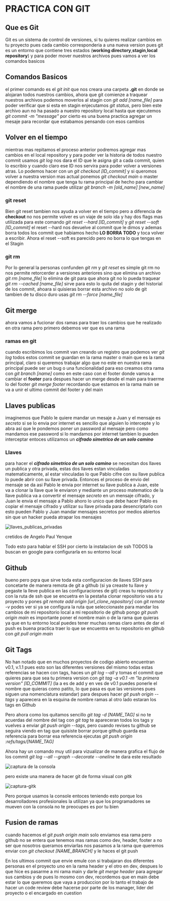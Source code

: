 # PRACTICA CON GIT 

## Que es Git
Git es un sistema de control de versiones, si tu quieres realizar cambios en tu proyecto pues cada cambio corresponderia a una nueva version pues git es un entorno que contiene tres estados (**working directory**,**stagin**,**local repository**) y para poder mover nuestros archivos pues vamos a ver los comandos basicos

## Comandos Basicos
el primer comando es el *git init* que nos creara una carpeta **.git** en donde se alojaran todos nuestros cambios, ahora que git comienze a traquear nuestros archivos podemos moverlos al stagin con *git add [name_file]* para poder verificar que si esta en stagin enjecutamos *git status*, pero bien este archivo aun no ha pasado a nuestro repository local hasta que ejecutemos *git commit -m "message"* por cierto es una buena practica agregar un mesaje para recordar que estabamos pensando con esos cambios 

## Volver en el tiempo
mientras mas repitamos el proceso anterior podremos agregar mas cambios en el local repository y para poder ver la historia de todos nuestro commit usamos *git log* nos dara el ID que le asigna git a cada commit, quien lo escribio y cuando claro ese ID nos servira para poder volver a versiones atras. Lo podemos hacer con un *git checkout [ID_commit]* y si queromos volver a nuestra version mas actual ponemos *git checkout main* o master dependiendo el nombre que tenga tu rama principal de hecho para cambiar el nombre de una rama puede utilizar *git branch -m [old_name] [new_name]* 

### git reset 
Bien git reset tambien nos ayuda a volver en el tiempo pero a diferencia de **checkout** no nos permite volver es un viaje de solo ida y hay dos flags mas utilizada para este comando *git reset --hard [ID_commit]* y *git reset --soft [ID_commit]* el reset --hard nos devuelve al commit que le dimos y ademas borra todos los commit que habiamos hecho **LO BORRA TODO** y toca volver a escribir. Ahora el reset --soft es parecido pero no borra lo que tengas en el Stagin

### git rm 
Por lo general la personas confunden *git rm* y *git reset* es simple git rm no nos permite retorcerder a versiones anteriores sino que elimina un archivo *git rm [name_file]* lo elimina de git para que ahora git no lo pueda traquear *git rm --cached [name_file]* sirve para esto lo quita del stagin y del historial de los commit, ahoara si quisieras borrar esta archivo no solo de git tambien de tu disco duro usas *git rm --force [name_file]*   

## Git merge
ahora vamos a fucionar dos ramas para traer los cambios que he realizado en otra rama pero primero debemos ver que es una rama

### ramas en git 
cuando escribimos los commit van creando un registro que podemos ver *git log* todos estos commit se guardan en la rama master o main que es la rama principal, claro si queremos trabajar algo que no este en nuestra rama principal puede ser un bug o una funcionalidad para eso creamos otra rama con *git branch [name]* como en este caso con el footer donde vamos a cambiar el **footer** para despues hacer un merge desde el main para traerme lo del footer *git merge footer* recordando que estamos en la rama main se va a unir el ultimo commit del footer y del main

## **Llaves publicas**
imaginemos que Pablo le quiere mandar un mesaje a Juan y el mensaje es *secreto* si se lo envia por internet es sencillo que alguien lo intercepte y lo abra asi que le pondemos poner un password al mensaje pero como mandamos ese password si lo mandamos por internet tambien lo pueden interceptar entoces utilizamos un ***cifrado simetrico de un solo camino***

### Llaves
para hacer el ***cifrado simetrico de un solo camino*** se necesitan dos llaves un publica y otra privada, estas dos llaves estan vinculadas matematicamente, al estar vinculadas lo que Pablo cifre con su llave publica lo puede abrir con su llave privada. Entonces el proceso de envio del mensaje se da asi Pablo le envia por internet su llave publica a Juan, este va a clonar la llave que le enviaron y mediante un proceso matematico de la llave publica va a convertir el mensaje *secreto* en un mensaje cifrado, y Juan le envia el mensaje a Pablo ahoro lo unico que debe hacer Pablo es copiar el mensaje cifrado y utilizar su llave privada para desencriptarlo con esto pueden Pablo y Juan mandar mensajes secretos por medios abiertos sin que un hacker pueda atrapar los mensajes

<image src="./assects/llaves.webp" alt="llaves_publicas_privadas">

cretidos de Angelo Paul Yenque

Todo esto para hablar el SSH por cierto la instalacion de ssh TODOS la buscan en google para configurarla en su entorno local
## Github
bueno pero pqra que sirve toda esta configuracion de llaves SSH para concetarte de manera remota de git a github (si ya creaste tu llave y pegaste la lleve publica en las configuraciones de git) creas tu repositorio y con la ruta de ssh que se encuetra en la pestaña clonar repositorio vas a tu proyecto y pones *git remote add origin [url_clone_repository]* con *git remote -v* podes ver si ya se configura la ruta que seleccionaste para mandar los cambios de mi repositorio local a mi repositorio de github pongo *git push origin main* es importante poner el nombre main o de la rama que quieras ya que en tu entorno local puedes tener muchas ramas claro antes de dar el push es buena practica traer lo que se encuentra en tu repositorio en github con *git pull origin main* 

## Git Tags 
No han notado que en muchos proyectos de codigo abierto encuentran v0.1, v.1.1 pues esto son las diferentes versiones del mismo todas estas referencias se hacen con tags, haces un *git log --all* y tomas el commit que quieres para que sea tu primera version con *git tag -a v0.1 -m "la primera version" [ID_COMMIT]* (la a es de add y en ves de v0.1 puedes ponerle el nombre que quieras como patito, lo que pasa es que las versiones pues siguen una nomenclatura estandar) para despues hacer *git push origin --tags* y aparecera en la esquina de nombre ramas al otro lado estaran los tags en Github 

Pero ahora como los quitamos sencillo *git tag -d [NAME_TAG]* si no te acuerdas del nombre del tag con *git tag* te apareceran todos los tags y vuelves a enviar *git push origin --tags*, pero cuando revises tu github se seguira viendo en tag que quisiste borrar porque github guarda esa referencia para borrar esa referencia ejecutas *git push origin :refs/tags/[NAME_TAG]*

Ahora hay un comando muy util para vizualizar de manera grafica el flujo de los commit *git log --all --graph --decorate --oneline* te dara este resultado

<image src="./assects/Captura de pantalla 2024-11-05 194926.png" alt ="captura de la consola">

pero existe una manera de hacer git de forma visual con *gitk* 

<image src="./assects/Captura-gitk.png" alt ="captura-gitk">

Pero porque usamos la console entoces teniendo esto porque los desarrolladores profesionales la utilizan ya que los programadores se mueven con la consola no te preocupes es por tu bien 

## Fusion de ramas
cuando hacemos el *git push origin main* solo enviamos esa rama pero github no se entera que tenemos mas ramas como dev, header, footer a no ser que nosotros queramos enviarlas nos pasamos a la rama que queremos enviar con *git checkout [NAME_BRANCH]* y le haces el git push 

En los ultimos commit que envie emule con si trabajaran dos diferentes personas en el proyecto uno en la rama header y el otro en dev, despues lo que hice es pasarme a mi rama main y darle *git merge header* para agregar sus cambios y de pues lo mosmo con dev, recordemos que en main debe estar lo que queremos que vaya a produccion por lo tanto el trabajo de hacer un code review debe hacerse por parte de los manager, lider del proyecto o el encargado en cuestion 